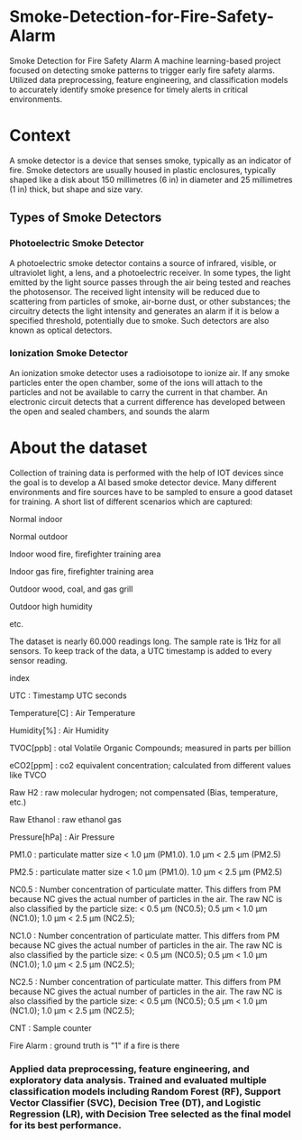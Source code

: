 # Smoke-Detection-for-Fire-Safety-Alarm
Smoke Detection for Fire Safety Alarm A machine learning-based project focused on detecting smoke patterns to trigger early fire safety alarms. Utilized data preprocessing, feature engineering, and classification models to accurately identify smoke presence for timely alerts in critical environments.

# Context
A smoke detector is a device that senses smoke, typically as an indicator of fire. Smoke detectors are usually housed in plastic enclosures, typically shaped like a disk about 150 millimetres (6 in) in diameter and 25 millimetres (1 in) thick, but shape and size vary.

## Types of Smoke Detectors

### Photoelectric Smoke Detector

A photoelectric smoke detector contains a source of infrared, visible, or ultraviolet light, a lens, and a photoelectric receiver. In some types, the light emitted by the light source passes through the air being tested and reaches the photosensor. The received light intensity will be reduced due to scattering from particles of smoke, air-borne dust, or other substances; the circuitry detects the light intensity and generates an alarm if it is below a specified threshold, potentially due to smoke. Such detectors are also known as optical detectors.

### Ionization Smoke Detector

An ionization smoke detector uses a radioisotope to ionize air. If any smoke particles enter the open chamber, some of the ions will attach to the particles and not be available to carry the current in that chamber. An electronic circuit detects that a current difference has developed between the open and sealed chambers, and sounds the alarm

# About the dataset
Collection of training data is performed with the help of IOT devices since the goal is to develop a AI based smoke detector device.
Many different environments and fire sources have to be sampled to ensure a good dataset for training. A short list of different scenarios which are captured:


Normal indoor

Normal outdoor

Indoor wood fire, firefighter training area

Indoor gas fire, firefighter training area

Outdoor wood, coal, and gas grill

Outdoor high humidity

etc.

The dataset is nearly 60.000 readings long. The sample rate is 1Hz for all sensors. To keep track of the data, a UTC timestamp is added to every sensor reading.

index

UTC  :
Timestamp UTC seconds

Temperature[C] :
Air Temperature

Humidity[%] :
Air Humidity

TVOC[ppb] :
otal Volatile Organic Compounds; measured in parts per billion

eCO2[ppm] :
co2 equivalent concentration; calculated from different values like TVCO

Raw H2 :
raw molecular hydrogen; not compensated (Bias, temperature, etc.)

Raw Ethanol :
raw ethanol gas

Pressure[hPa] :
Air Pressure

PM1.0 :
particulate matter size < 1.0 µm (PM1.0). 1.0 µm < 2.5 µm (PM2.5)

PM2.5 :
particulate matter size < 1.0 µm (PM1.0). 1.0 µm < 2.5 µm (PM2.5)

NC0.5 :
Number concentration of particulate matter. This differs from PM because NC gives the actual number of particles in the air. The raw NC is also classified by the particle size: < 0.5 µm (NC0.5); 0.5 µm < 1.0 µm (NC1.0); 1.0 µm < 2.5 µm (NC2.5);

NC1.0 :
Number concentration of particulate matter. This differs from PM because NC gives the actual number of particles in the air. The raw NC is also classified by the particle size: < 0.5 µm (NC0.5); 0.5 µm < 1.0 µm (NC1.0); 1.0 µm < 2.5 µm (NC2.5);

NC2.5 :
Number concentration of particulate matter. This differs from PM because NC gives the actual number of particles in the air. The raw NC is also classified by the particle size: < 0.5 µm (NC0.5); 0.5 µm < 1.0 µm (NC1.0); 1.0 µm < 2.5 µm (NC2.5);


CNT :
Sample counter

Fire Alarm :
ground truth is "1" if a fire is there

### Applied data preprocessing, feature engineering, and exploratory data analysis. Trained and evaluated multiple classification models including Random Forest (RF), Support Vector Classifier (SVC), Decision Tree (DT), and Logistic Regression (LR), with Decision Tree selected as the final model for its best performance.


